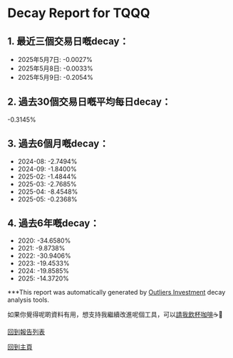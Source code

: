 # Decay Report for TQQQ

## 1. 最近三個交易日嘅decay：

- 2025年5月7日: -0.0027%
- 2025年5月8日: -0.0033%
- 2025年5月9日: -0.2054%

## 2. 過去30個交易日嘅平均每日decay：
-0.3145%

## 3. 過去6個月嘅decay：

- 2024-08: -2.7494%
- 2024-09: -1.8400%
- 2025-02: -1.4844%
- 2025-03: -2.7685%
- 2025-04: -8.4548%
- 2025-05: -0.2368%

## 4. 過去6年嘅decay：

- 2020: -34.6580%
- 2021: -9.8738%
- 2022: -30.9406%
- 2023: -19.4533%
- 2024: -19.8585%
- 2025: -14.3720%


***This report was automatically generated by [Outliers Investment](https://outliersecon.github.io/Outliers-Investment/) decay analysis tools.

如果你覺得呢啲資料有用，想支持我繼續改進呢個工具，可以[請我飲杯咖啡](https://buymeacoffee.com/outliersecon)☕🙏

[回到報告列表](https://outliersecon.github.io/Outliers-Investment/reports/reports_public)

[回到主頁](https://outliersecon.github.io/Outliers-Investment/)